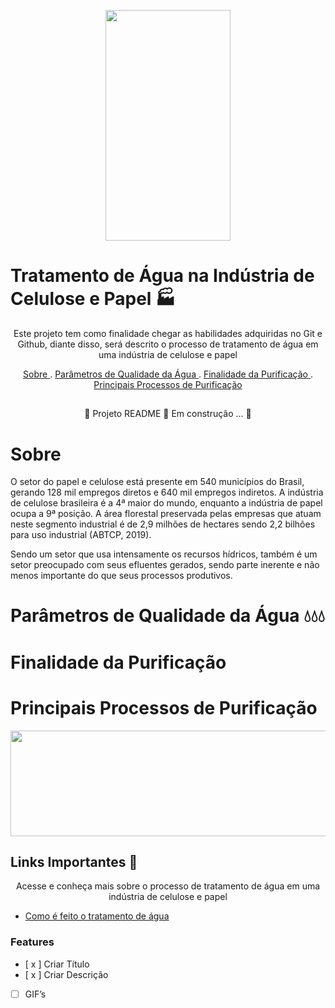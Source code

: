 <p align="center">
  <img width="200px" height= 369 src=https://user-images.githubusercontent.com/107508602/175390499-0c7410d8-19b7-489c-8312-99605fa8d04e.gif > 
   
</p>

# **Tratamento de Água na Indústria de Celulose e Papel** 🏭

<p align="center"> Este projeto tem como finalidade chegar as habilidades adquiridas no Git e Github, diante disso, será descrito o processo de tratamento de água em uma indústria de celulose e papel </p>

<p align="center">
   <a href=”#sobre>Sobre </a> .
   <a href=”#parâmetrosdequalidadedaágua> Parâmetros de Qualidade da Água </a> .
   <a href=”#finalidadadapurificação>Finalidade da Purificação </a> .
   <a href=”#principaisprocessosdepurificação>Principais Processos de  Purificação </a> 
  
</p>

##
<p align="center">
    🚧  Projeto README 🚀 Em construção ... 🚧 

</p>

##

# **Sobre**
O setor do papel e celulose está presente em 540 municípios do Brasil, gerando 128 mil empregos diretos e 640 mil empregos indiretos. A indústria de celulose brasileira é a 4ª maior do mundo, enquanto a indústria de papel ocupa a 9ª posição. A área florestal preservada pelas empresas que atuam neste segmento industrial é de 2,9 milhões de hectares sendo 2,2 bilhões para uso industrial (ABTCP, 2019).

Sendo um setor que usa intensamente os recursos hídricos, também é um setor preocupado com seus efluentes gerados, sendo parte inerente e não menos importante do que seus processos produtivos.


# **Parâmetros de Qualidade da Água** 💧💧💧

# **Finalidade da Purificação**


# **Principais Processos de  Purificação**

<p align="center">
  <img width="780px" height= 169 src=https://user-images.githubusercontent.com/107508602/175396855-6694ea74-67ca-4ada-a0ae-989ff5841032.png>

</p>

## **Links Importantes** 🔗
<p align="center"> Acesse e conheça mais sobre o processo de tratamento de água em uma indústria de celulose e papel </p>
 
 - [Como é feito o tratamento de água](https://www.youtube.com/watch?v=cWBSF0VyiMI)

### Features
- [ x ] Criar Título
- [ x ] Criar Descrição
- [   ] GIF’s




  

